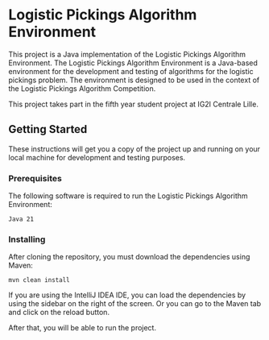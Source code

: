 # Logistic Pickings Algorithm Environment

This project is a Java implementation of the Logistic Pickings Algorithm Environment. 
The Logistic Pickings Algorithm Environment is a Java-based environment for the development and testing of algorithms for the logistic pickings problem. 
The environment is designed to be used in the context of the Logistic Pickings Algorithm Competition.

This project takes part in the fifth year student project at IG2I Centrale Lille.

## Getting Started

These instructions will get you a copy of the project up and running on your local machine for development and testing purposes.

### Prerequisites

The following software is required to run the Logistic Pickings Algorithm Environment:

```
Java 21
```

### Installing

After cloning the repository, you must download the dependencies using Maven:

```
mvn clean install
```

If you are using the IntelliJ IDEA IDE, you can load the dependencies by using the sidebar on the right of the screen.
Or you can go to the Maven tab and click on the reload button.

After that, you will be able to run the project.